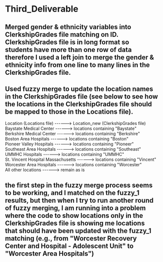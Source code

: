 # Third_Deliverable

## Merged gender & ethnicity variables into ClerkshipGrades file matching on ID. ClerkshipGrades file is in long format so students have more than one row of data therefore I used a left join to merge the gender & ethnicity info from one line to many lines in the ClerkshipGrades file.

## Used fuzzy merge to update the location names in the ClerkshipGrades file (see below to see how the locations in the ClerkshipGrades file should be mapped to those in the Locations file).
Location (Locations file) ------>  Location_new (ClerkshipGrades file)<br>
Baystate Medical Center ------>  locations containing "Baystate"<br>
Berkshire Medical Center ------>  locations containing "Berkshire"<br>
Boston Area Hospitals ------>  locations containing "Boston"<br>
Pioneer Valley Hospitals ------>  locations containing "Pioneer"<br>
Southeast Area Hospitals ------>  locations containing "Southeast"<br>
UMMHC Hospitals ------>  locations containing "UMMHC"<br>
St. Vincent Hospital Massachusetts ------>  locations containing "Vincent"<br>
Worcester Area Hospitals ------>  locations containing "Worcester"<br>
All other locations ------>  remain as is

## the first step in the fuzzy merge process seems to be working, and I matched on the fuzzy_1 results, but then when I try to run another round of fuzzy merging, I am running into a problem where the code to show locations only in the ClerkshipGrades file is showing me locations that should have been updated with the fuzzy_1 matching (e.g., from "Worcester Recovery Center and Hospital - Adolescent Unit" to "Worcester Area Hospitals")
 
